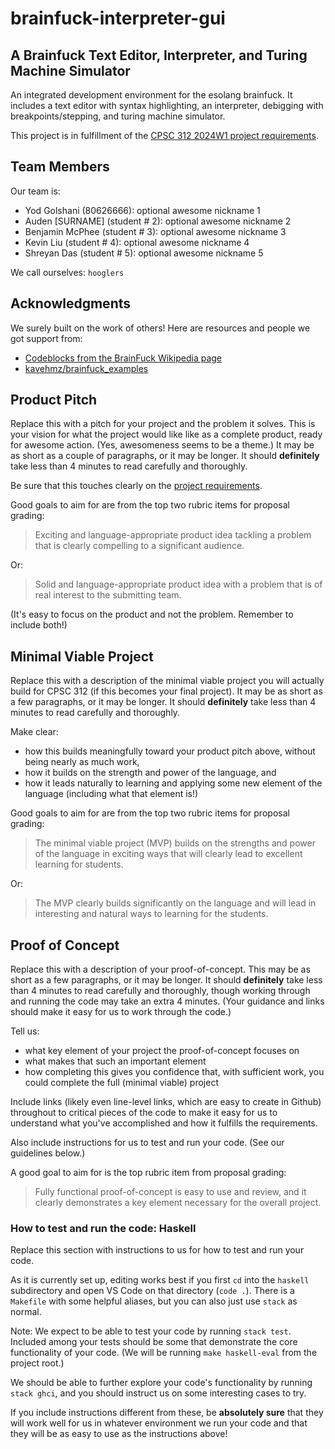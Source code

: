 # brainfuck-interpreter-gui

## A Brainfuck Text Editor, Interpreter, and Turing Machine Simulator

An integrated development environment for the esolang brainfuck. It includes a text editor with syntax highlighting, an interpreter, debigging with breakpoints/stepping, and turing machine simulator.

This project is in fulfillment of the [CPSC 312 2024W1 project requirements](https://steven-wolfman.github.io/cpsc-312-website-2024W1/project.html).

## Team Members

Our team is:

+ Yod Golshani (80626666): optional awesome nickname 1
+ Auden \[SURNAME\] (student # 2): optional awesome nickname 2
+ Benjamin McPhee (student # 3): optional awesome nickname 3
+ Kevin Liu (student # 4): optional awesome nickname 4
+ Shreyan Das (student # 5): optional awesome nickname 5

We call ourselves: `hooglers`

## Acknowledgments

We surely built on the work of others! Here are resources and people we got support from:

+ [Codeblocks from the BrainFuck Wikipedia page](https://en.wikipedia.org/wiki/Brainfuck)
+ [kavehmz/brainfuck_examples](https://github.com/kavehmz/brainfuck_examples/tree/master)

## Product Pitch

Replace this with a pitch for your project and the problem it solves. This is your vision for what the project
would like like as a complete product, ready for awesome action. (Yes, awesomeness seems to be a theme.)
It may be as short as a couple of paragraphs, or it may be longer. It should **definitely** take less than 4 minutes
to read carefully and thoroughly.

Be sure that this touches clearly on the [project requirements](https://steven-wolfman.github.io/cpsc-312-website-2024W1/project.html#project-requirements).

Good goals to aim for are from the top two rubric items for proposal grading:

> Exciting and language-appropriate product idea tackling a problem that is clearly compelling to a significant audience.

Or:

> Solid and language-appropriate product idea with a problem that is of real interest to the submitting team.

(It's easy to focus on the product and not the problem. Remember to include both!)

## Minimal Viable Project

Replace this with a description of the minimal viable project you will actually build for CPSC 312 (if this becomes your final project).
It may be as short as a few paragraphs, or it may be longer. It should **definitely** take less than 4 minutes
to read carefully and thoroughly.

Make clear:

+ how this builds meaningfully toward your product pitch above, without being nearly as much work,
+ how it builds on the strength and power of the language, and
+ how it leads naturally to learning and applying some new element of the language (including what that element is!)

Good goals to aim for are from the top two rubric items for proposal grading:

> The minimal viable project (MVP) builds on the strengths and power of the language in exciting ways that will clearly lead to excellent learning for students.

Or:

> The MVP clearly builds significantly on the language and will lead in interesting and natural ways to learning for the students.

## Proof of Concept

Replace this with a description of your proof-of-concept. This may be as short as a few paragraphs, or it may be longer.
It should **definitely** take less than 4 minutes to read carefully and thoroughly, though working through and running the
code may take an extra 4 minutes. (Your guidance and links should make it easy for us to work through the code.)

Tell us:

+ what key element of your project the proof-of-concept focuses on
+ what makes that such an important element
+ how completing this gives you confidence that, with sufficient work, you could complete the full (minimal viable) project

Include links (likely even line-level links, which are easy to create in Github) throughout to critical pieces of
the code to make it easy for us to understand what you've accomplished and how it fulfills the requirements.

Also include instructions for us to test and run your code. (See our guidelines below.)

A good goal to aim for is the top rubric item from proposal grading:

> Fully functional proof-of-concept is easy to use and review, and it clearly demonstrates a key element necessary for the overall project.

### How to test and run the code: Haskell

Replace this section with instructions to us for how to test and run your code.

As it is currently set up, editing works best if you first `cd` into the `haskell` subdirectory and open VS Code on that directory (`code .`). There is a `Makefile` with some helpful aliases, but you can also just use `stack` as normal.

Note: We expect to be able to test your code by running `stack test`. Included among your tests should be some that demonstrate the core functionality of your code. (We will be running `make haskell-eval` from the project root.)

We should be able to further explore your code's functionality by running `stack ghci`, and you should instruct us on some interesting cases to try.

If you include instructions different from these, be **absolutely sure** that they will work well for us in whatever environment we run your code and that they will be as easy to use as the instructions above!
